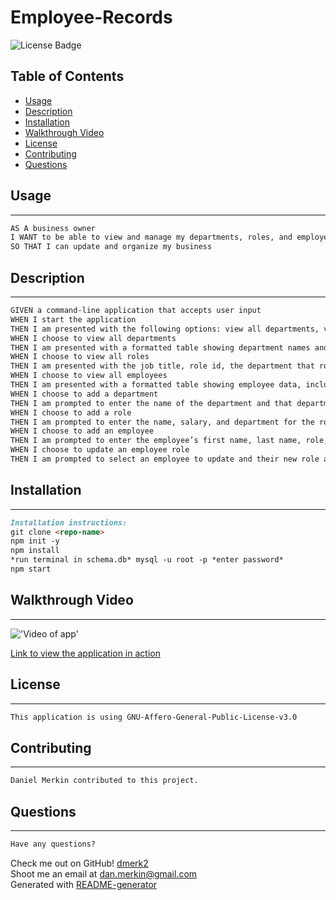 # Employee-Records

![License Badge](https://img.shields.io/github/license/dmerk2/Employee-Records)

## Table of Contents

- [Usage](#usage)
- [Description](#description)
- [Installation](#installation)
- [Walkthrough Video](#walkthrough-video)
- [License](#installation)
- [Contributing](#installation)
- [Questions](#questions)

## Usage

---

```md
AS A business owner
I WANT to be able to view and manage my departments, roles, and employees
SO THAT I can update and organize my business
```

## Description

---

```md
GIVEN a command-line application that accepts user input
WHEN I start the application
THEN I am presented with the following options: view all departments, view all roles, view all employees, add a department, add a role, add an employee, and update an employee role
WHEN I choose to view all departments
THEN I am presented with a formatted table showing department names and department ids
WHEN I choose to view all roles
THEN I am presented with the job title, role id, the department that role belongs to, and the salary for that role
WHEN I choose to view all employees
THEN I am presented with a formatted table showing employee data, including employee ids, first names, last names, job titles, departments, salaries, and managers that the employees report to
WHEN I choose to add a department
THEN I am prompted to enter the name of the department and that department is added to the database
WHEN I choose to add a role
THEN I am prompted to enter the name, salary, and department for the role and that role is added to the database
WHEN I choose to add an employee
THEN I am prompted to enter the employee’s first name, last name, role, and manager, and that employee is added to the database
WHEN I choose to update an employee role
THEN I am prompted to select an employee to update and their new role and this information is updated in the database 
```

## Installation

---

```md
Installation instructions:
git clone <repo-name>
npm init -y
npm install
*run terminal in schema.db* mysql -u root -p *enter password*
npm start
```

## Walkthrough Video

---

!['Video of app'](Assets\Walkthrough-Video.gif)

<a href="https://watch.screencastify.com/v/mFauye6d45b8UHTIvVO1">Link to view the application in action</a>

## License

---

```md
This application is using GNU-Affero-General-Public-License-v3.0
```

## Contributing

---

```md
Daniel Merkin contributed to this project.
```

## Questions

---

```md
Have any questions?
```

Check me out on GitHub! [dmerk2](https://github.com/dmerk2)<br>
Shoot me an email at dan.merkin@gmail.com<br>
Generated with [README-generator](https://github.com/dmerk2/Professional-README-Generator)
